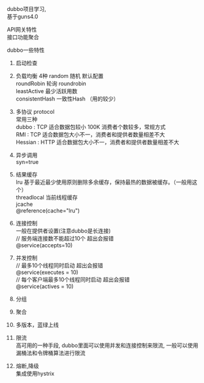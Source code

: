 dubbo项目学习, <br/> 
基于guns4.0

API网关特性 <br/> 
    接口功能聚合 <br/> 


dubbo一些特性 <br/> 
1. 启动检查
2. 负载均衡 4种
   random 随机 默认配置 <br/> 
   roundRobin  轮询 roundrobin <br/> 
   leastActive 最少活跃用数 <br/> 
   consistentHash 一致性Hash （用的较少） <br/> 
  
3. 多协议 protocol  
常用三种 <br/> 
  dubbo : TCP 适合数据包较小 100K 消费者个数较多，常规方式 <br/> 
  RMI : TCP 适合数据包大小不一，消费者和提供者数量相差不大 <br/> 
  Hessian : HTTP 适合数据包大小不一，消费者和提供者数量相差不大 <br/> 

4. 异步调用  
  syn=true
  
5. 结果缓存  
  lru 基于最近最少使用原则删除多余缓存，保持最热的数据被缓存。（一般用这个） <br/> 
  threadlocal  当前线程缓存 <br/> 
  jcache <br/> 
 @reference(cache="lru") <br/> 

6. 连接控制  
 一般在提供者设置(注意dubbo是长连接) <br/> 
 // 服务端连接数不能超过10个 超出会报错 <br/>
 @service(accepts=10)

7. 并发控制  
// 最多10个线程同时启动 超出会报错 <br/> 
@service(executes = 10)  <br/> 
// 每个客户端最多10个线程同时启动 超出会报错 <br/> 
@service(actives = 10) <br/> 

8. 分组

9. 聚合 

10. 多版本，蓝绿上线

11. 限流  
 高可用的一种手段, dubbo里面可以使用并发和连接控制来限流,
 一般可以使用漏桶法和令牌桶算法进行限流

12. 熔断,降级  
 集成使用hystrix


